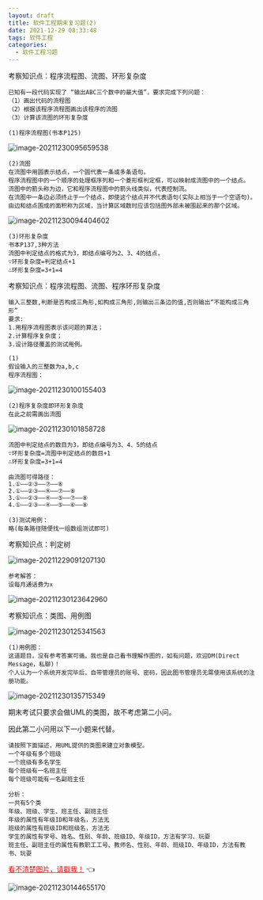 ```yaml
---
layout: draft
title: 软件工程期末复习题(2)
date: 2021-12-29 08:33:48
tags: 软件工程
categories:
  - 软件工程习题
---
```




考察知识点：程序流程图、流图、环形复杂度

```
已知有一段代码实现了 “输出ABC三个数中的最大值”，要求完成下列问题：
（1）画出代码的流程图
（2）根据该程序流程图画出该程序的流图
（3）计算该流图的环形复杂度
```

```
(1)程序流程图(书本P125)
```

![image-20211230095659538](https://gitee.com/gujiakai/pic-go-typora02/raw/master/img/202112300956643.png)



```
(2)流图
在流图中用圆表示结点，一个圆代表一条或多条语句。
程序流程图中的一个顺序的处理框序列和一个菱形框判定框，可以映射成流图中的一个结点。
流图中的箭头称为边，它和程序流程图中的箭头线类似，代表控制流。
在流图中一条边必须终止于一个结点，即使这个结点并不代表语句(实际上相当于一个空语句)。
由边和结点围成的面积称为区域，当计算区域数时应该包括图外部未被围起来的那个区域。
```

![image-20211230094404602](https://gitee.com/gujiakai/pic-go-typora02/raw/master/img/202112300944671.png)



```
(3)环形复杂度
书本P137,3种方法
流图中判定结点的格式为3，即结点编号为2、3、4的结点，
∵环形复杂度=判定结点+1
∴环形复杂度=3+1=4
```



考察知识点：程序流程图、流图、程序环形复杂度

```
输入三整数,判断是否构成三角形,如构成三角形,则输出三条边的值,否则输出“不能构成三角形”
要求:
1.用程序流程图表示该问题的算法；
2.计算程序复杂度； 
3.设计路径覆盖的测试用例。
```

```
(1)
假设输入的三整数为a,b,c
程序流程图：
```

![image-20211230100155403](https://gitee.com/gujiakai/pic-go-typora02/raw/master/img/202112301001461.png)

```
(2)程序复杂度即环形复杂度
在此之前需画出流图
```

![image-20211230101858728](https://gitee.com/gujiakai/pic-go-typora02/raw/master/img/202112301018800.png)

```
流图中判定结点的数目为3，即结点编号为3、4、5的结点
∵环形复杂度=流图中判定结点的数目+1
∴环形复杂度=3+1=4
```

```
由流图可得路径：
1.①——②③——⑦——⑧
2.①——②③——④——⑦——⑧
3.①——②③——④——⑤——⑦——⑧
4.①——②③——④——⑤——⑥——⑧
```

```
(3)测试用例：
略(每条路径随便找一组数组测试即可)
```



考察知识点：判定树

![image-20211229091207130](https://gitee.com/gujiakai/pic-go-typora02/raw/master/img/202112290912207.png)

```
参考解答：
设每月通话费为x
```

![image-20211230123642960](https://gitee.com/gujiakai/pic-go-typora02/raw/master/img/202112301236099.png)



考察知识点：类图、用例图

![image-20211230125341563](https://gitee.com/gujiakai/pic-go-typora02/raw/master/img/202112301253001.png)

```
(1)用例图：
这道题目，没有参考答案可循，我也是自己看书理解作图的，如有问题，欢迎DM(Direct Message，私聊)！
个人认为一个系统开发完毕后，自带管理员的账号、密码，因此图书管理员无需使用该系统的注册功能。
```

![image-20211230135715349](https://gitee.com/gujiakai/pic-go-typora02/raw/master/img/202112301357411.png)

期末考试只要求会做UML的类图，故不考虑第二小问。

因此第二小问用以下一小题来代替。

```
请按照下面描述，用UML提供的类图来建立对象模型。
一个年级有多个班级
一个班级有多名学生
每个班级有一名班主任
每个班级可能有一名副班主任
```

```
分析：
一共有5个类
年级、班级、学生、班主任、副班主任
年级的属性有年级ID和年级名，方法无
班级的属性有班级ID和班级名，方法无
学生的属性有学号、姓名、性别、年龄、班级ID、年级ID，方法有学习、玩耍
班主任、副班主任的属性有教职工工号、教师名、性别、年龄、班级ID、年级ID，方法有教书、玩耍
```

<a href="https://gitee.com/gujiakai/pic-go-typora02/raw/master/img/202112301446254.png" style="color:red;border-bottom:none;">看不清楚图片，请戳我！</a>  :point_left:

![image-20211230144655170](https://gitee.com/gujiakai/pic-go-typora02/raw/master/img/202112301446254.png)
